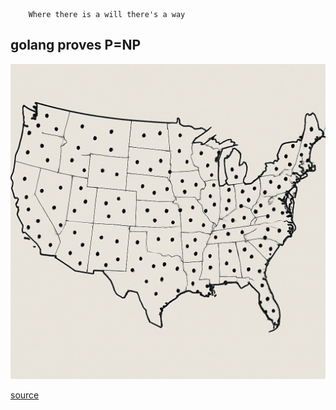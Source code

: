 
```TXT
    Where there is a will there's a way
```

## golang proves P=NP

![image](/img/USA.png)

[source](https://github.com/zeusro/system/blob/main/problems/np/tsp.go)
